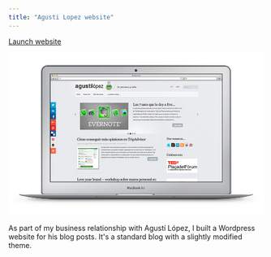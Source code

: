```yaml
---
title: "Agusti Lopez website"
---
```


<p class="work-links">
<a class="btn icon icon-external" href="http://agustilopez.es" target="_blank">Launch website</a>
</p>

![](./images/1.jpg)

As part of my business relationship with Agustí López, I built a Wordpress website for his blog posts. It's a standard blog with a slightly modified theme.
